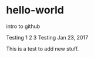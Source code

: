 # hello-world
intro to github

Testing 1 2 3 Testing
Jan 23, 2017

This is a test to add new stuff.

